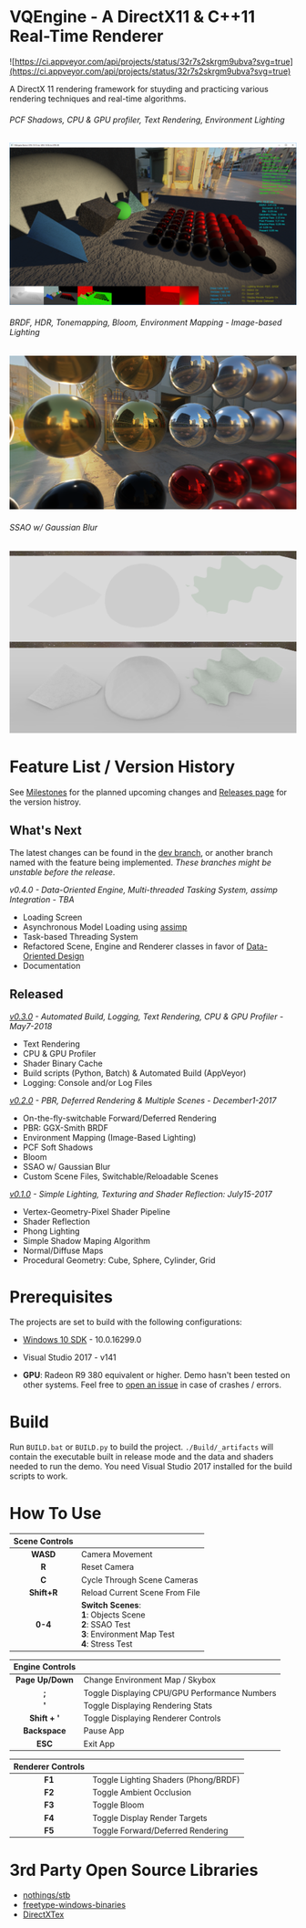 # VQEngine - A DirectX11 & C++11 Real-Time Renderer

![https://ci.appveyor.com/api/projects/status/32r7s2skrgm9ubva?svg=true](https://ci.appveyor.com/api/projects/status/32r7s2skrgm9ubva?svg=true)

A DirectX 11 rendering framework for stuyding and practicing various rendering techniques and real-time algorithms. 



###### PCF Shadows, CPU & GPU profiler, Text Rendering, Environment Lighting

![](Screenshots/objs.PNG)

###### BRDF, HDR, Tonemapping, Bloom, Environment Mapping - Image-based Lighting

![](Screenshots/IBL_la.PNG)

###### SSAO w/ Gaussian Blur

![](Screenshots/SSAO_GaussianBlur.PNG)

# Feature List / Version History

See [Milestones](https://github.com/vilbeyli/VQEngine/milestones) for the planned upcoming changes and [Releases page](https://github.com/vilbeyli/VQEngine/releases) for the version histroy.

## What's Next

The latest changes can be found in the [dev branch](https://github.com/vilbeyli/VQEngine/tree/dev), or another branch named with the feature being implemented. _These branches might be unstable before the release_.

 *v0.4.0 - Data-Oriented Engine, Multi-threaded Tasking System, assimp Integration - TBA*
 - Loading Screen
 - Asynchronous Model Loading using [assimp](https://github.com/assimp/assimp)
 - Task-based Threading System
 - Refactored Scene, Engine and Renderer classes in favor of [Data-Oriented Design](https://en.wikipedia.org/wiki/Data-oriented_design)
 - Documentation

## Released

 *[v0.3.0](https://github.com/vilbeyli/VQEngine/releases/tag/v0.3.0) - Automated Build, Logging, Text Rendering, CPU & GPU Profiler - May7-2018*
 - Text Rendering
 - CPU & GPU Profiler
 - Shader Binary Cache
 - Build scripts (Python, Batch) & Automated Build (AppVeyor)
 - Logging: Console and/or Log Files

 *[v0.2.0](https://github.com/vilbeyli/VQEngine/releases/tag/v0.2.0) - PBR, Deferred Rendering & Multiple Scenes - December1-2017*
 - On-the-fly-switchable Forward/Deferred Rendering
 - PBR: GGX-Smith BRDF
 - Environment Mapping (Image-Based Lighting)
 - PCF Soft Shadows
 - Bloom
 - SSAO w/ Gaussian Blur
 - Custom Scene Files, Switchable/Reloadable Scenes

*[v0.1.0](https://github.com/vilbeyli/VQEngine/releases/tag/v0.1.0) - Simple Lighting, Texturing and Shader Reflection: July15-2017*
 - Vertex-Geometry-Pixel Shader Pipeline
 - Shader Reflection
 - Phong Lighting
 - Simple Shadow Maping Algorithm
 - Normal/Diffuse Maps
 - Procedural Geometry: Cube, Sphere, Cylinder, Grid
  
# Prerequisites

The projects are set to build with the following configurations:

 - [Windows 10 SDK](https://developer.microsoft.com/en-us/windows/downloads/windows-10-sdk) - 10.0.16299.0
 - Visual Studio 2017 - v141
 
- **GPU**: Radeon R9 380 equivalent or higher. Demo hasn't been tested on other systems. Feel free to [open an issue](https://github.com/vilbeyli/VQEngine/issues) in case of crashes / errors.

# Build

Run `BUILD.bat` or `BUILD.py` to build the project. `./Build/_artifacts` will contain the executable built in release mode and the data and shaders needed to run the demo. You need Visual Studio 2017 installed for the build scripts to work.


# How To Use

| Scene Controls |  |
| :---: | :--- |
| **WASD** |	Camera Movement |
| **R** | Reset Camera |
| **C** | Cycle Through Scene Cameras |
| **Shift+R** |	Reload Current Scene From File |
| **0-4** |	**Switch Scenes**: <br>**1**: Objects Scene <br>**2**: SSAO Test <br>**3**: Environment Map Test <br>**4**: Stress Test


| Engine Controls |  |
| :---: | :--- |
| **Page Up/Down** | Change Environment Map / Skybox |
| **;** |	Toggle Displaying CPU/GPU Performance Numbers |
| **'** |	Toggle Displaying Rendering Stats |
| **Shift + '** |	Toggle Displaying Renderer Controls |
| **Backspace** | Pause App |
| **ESC** |	Exit App |

| Renderer Controls | |
| :---: | :--- |
| **F1** |	Toggle Lighting Shaders (Phong/BRDF) |
| **F2** |	Toggle Ambient Occlusion |
| **F3** |	Toggle Bloom |
| **F4** |	Toggle Display Render Targets |
| **F5** |	Toggle Forward/Deferred Rendering |

# 3rd Party Open Source Libraries
 
 - [nothings/stb](https://github.com/nothings/stb)
 - [freetype-windows-binaries](https://github.com/ubawurinna/freetype-windows-binaries)
 - [DirectXTex](https://github.com/Microsoft/DirectXTex)